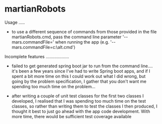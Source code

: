 # martianRobots

Usage
.....

- to use a different sequence of commands from those provided in the file martianRobots.cmd, pass the command line parameter '--mars.commandFile=<absolute file path>' when running the app
   (e.g. '--mars.commandFile=c:\\alt.cmd')



Incomplete features
...................

- failed to get generated spring boot jar to run from the command line.... it's been a few years since I've had to write Spring boot apps, and if I spent a bit more time on this I could work out what I did wrong,
   but going by the problem specification, I gather that you don't want me spending too much time on the problem...

- after writing a couple of unit test classes for the first two classes I developed, I realised that I was spending too much time on the test classes, so rather than writing them to test the classes I then produced, I thought it best to just go ahead with the app code development. With more time, there would be sufficient test coverage available
